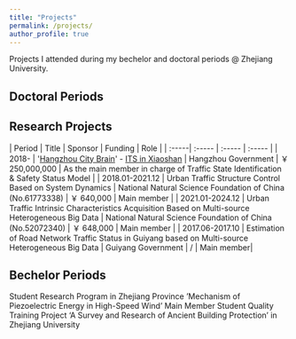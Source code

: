```yaml
---
title: "Projects"
permalink: /projects/
author_profile: true
---
```



Projects I attended during my bechelor and doctoral periods @ Zhejiang University.

## Doctoral Periods



## Research Projects

| Period | Title | Sponsor | Funding | Role |
| :-----| :----- | :----- | :----- |
| 2018- | '[Hangzhou City Brain](https://hzcitybrain.hangzhou.gov.cn/#/)' - [ITS in Xiaoshan](http://www.xiaoshan.gov.cn/art/2019/6/5/art_1302903_34474561.html) <!-- [杭州城市大脑](https://kaimaoge.github.io/) (杭州市城市大脑-萧山区交通小脑- ） --> | Hangzhou Government | ￥ 250,000,000 | As the main member in charge of Traffic State Identification & Safety Status Model |
| 2018.01-2021.12 | Urban Traffic Structure Control Based on System Dynamics <!-- 基于系统动力学的城市交通结构控制 --> | National Natural Science Foundation of China (No.61773338) | ￥ 640,000 | Main member |
| 2021.01-2024.12 | Urban Traffic Intrinsic Characteristics Acquisition Based on Multi-source Heterogeneous Big Data <!-- 基于多源异构大数据的城市交通本征获取 --> | National Natural Science Foundation of China (No.52072340) | ￥ 648,000 | Main member |
| 2017.06-2017.10 | Estimation of Road Network Traffic Status in Guiyang based on Multi-source Heterogeneous Big Data <!-- 基于多源混合大数据的贵阳市路网交通运行状况综合评估 --> | Guiyang Government | / | Main member|


## Bechelor Periods

Student Research Program in Zhejiang Province ’Mechanism of Piezoelectric Energy in High-Speed Wind’ Main Member Student Quality Training Project ‘A Survey and Research of Ancient Building Protection’ in Zhejiang University













